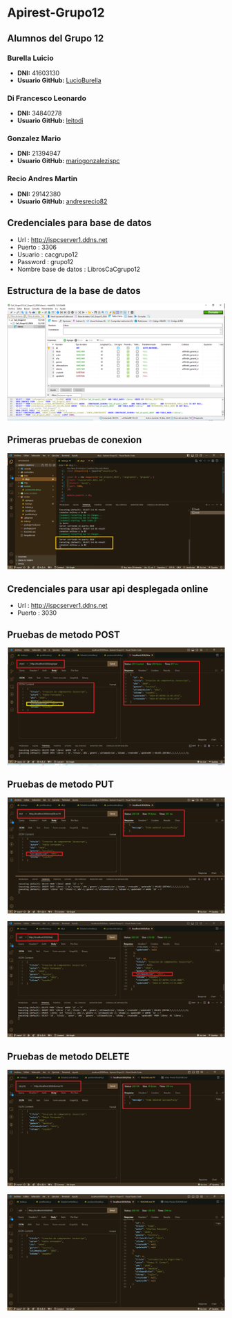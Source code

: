 # Apirest-Grupo12

## Alumnos del Grupo 12

### Burella Luicio
- **DNI:** 41603130
- **Usuario GitHub:** [LucioBurella](https://github.com/LucioBurella)

### Di Francesco Leonardo
- **DNI:** 34840278
- **Usuario GitHub:** [leitodi](https://github.com/leitodi)

### Gonzalez Mario
- **DNI:** 21394947
- **Usuario GitHub:** [mariogonzalezispc](https://github.com/mariogonzalezispc)

### Recio Andres Martin
- **DNI:** 29142380
- **Usuario GitHub:** [andresrecio82](https://github.com/andresrecio82)






## Credenciales para base de datos 


- Url :    http://ispcserver1.ddns.net
- Puerto : 3306 
- Usuario : cacgrupo12
- Password : grupo12
- Nombre base de datos : LibrosCaCgrupo12

## Estructura de la base de datos

![Base de datos en gestor Heidi Sql](./img/BD.png)
<br>

## Primeras pruebas de conexion  

![Prueba de conexion](./img/Conexion%20exitosa.png)
<br>

## Credenciales para usar api desplegada online 


- Url :    http://ispcserver1.ddns.net
- Puerto : 3030



## Pruebas de metodo POST  

![Metodo POST](./img/Post.png)
<br>

## Pruebas de metodo PUT 

![Metodo PUT](./img/Put01.png)
<br>

![Metodo PUT](./img/Put02.png)
<br>

## Pruebas de metodo DELETE

![Metodo DELETE](./img/Delete_01.png)
<br>

![Metodo DELETE](./img/Delete_02.png)
<br>
